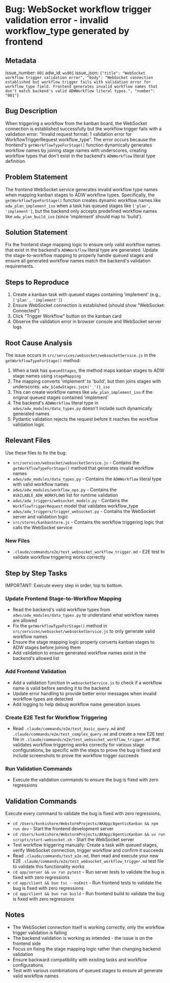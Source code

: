 # Bug: WebSocket workflow trigger validation error - invalid workflow_type generated by frontend

## Metadata
issue_number: `001`
adw_id: `ws001`
issue_json: `{"title": "WebSocket workflow trigger validation error", "body": "WebSocket connection established but workflow trigger fails with validation error for workflow_type field. Frontend generates invalid workflow names that don't match backend's valid ADWWorkflow literal types.", "number": "001"}`

## Bug Description
When triggering a workflow from the kanban board, the WebSocket connection is established successfully but the workflow trigger fails with a validation error: "Invalid request format: 1 validation error for WorkflowTriggerRequest workflow_type". The error occurs because the frontend's `getWorkflowTypeForStage()` function dynamically generates workflow names by joining stage names with underscores, creating workflow types that don't exist in the backend's `ADWWorkflow` literal type definition.

## Problem Statement
The frontend WebSocket service generates invalid workflow type names when mapping kanban stages to ADW workflow types. Specifically, the `getWorkflowTypeForStage()` function creates dynamic workflow names like `adw_plan_implement_iso` when a task has queued stages like `['plan', 'implement']`, but the backend only accepts predefined workflow names like `adw_plan_build_iso` (since 'implement' should map to 'build').

## Solution Statement
Fix the frontend stage mapping logic to ensure only valid workflow names that exist in the backend's `ADWWorkflow` literal type are generated. Update the stage-to-workflow mapping to properly handle queued stages and ensure all generated workflow names match the backend's validation requirements.

## Steps to Reproduce
1. Create a kanban task with queued stages containing 'implement' (e.g., `['plan', 'implement']`)
2. Ensure WebSocket connection is established (should show "WebSocket: Connected")
3. Click "Trigger Workflow" button on the kanban card
4. Observe the validation error in browser console and WebSocket server logs

## Root Cause Analysis
The issue occurs in `src/services/websocket/websocketService.js` in the `getWorkflowTypeForStage()` method:

1. When a task has `queuedStages`, the method maps kanban stages to ADW stage names using `stageMapping`
2. The mapping converts 'implement' to 'build', but then joins stages with underscores: `adw_${adwStages.join('_')}_iso`
3. This can create workflow names like `adw_plan_implement_iso` if the original queued stages contained 'implement'
4. The backend's `ADWWorkflow` literal type in `adws/adw_modules/data_types.py` doesn't include such dynamically generated names
5. Pydantic validation rejects the request before it reaches the workflow validation logic

## Relevant Files
Use these files to fix the bug:

- `src/services/websocket/websocketService.js` - Contains the `getWorkflowTypeForStage()` method that generates invalid workflow names
- `adws/adw_modules/data_types.py` - Contains the `ADWWorkflow` literal type with valid workflow names
- `adws/adw_modules/workflow_ops.py` - Contains the `AVAILABLE_ADW_WORKFLOWS` list for runtime validation
- `adws/adw_triggers/websocket_models.py` - Contains the `WorkflowTriggerRequest` model that validates workflow_type
- `adws/adw_triggers/trigger_websocket.py` - Contains the WebSocket server and validation logic
- `src/stores/kanbanStore.js` - Contains the workflow triggering logic that calls the WebSocket service

### New Files
- `.claude/commands/e2e/test_websocket_workflow_trigger.md` - E2E test to validate workflow triggering works correctly

## Step by Step Tasks
IMPORTANT: Execute every step in order, top to bottom.

### Update Frontend Stage-to-Workflow Mapping
- Read the backend's valid workflow types from `adws/adw_modules/data_types.py` to understand what workflow names are allowed
- Fix the `getWorkflowTypeForStage()` method in `src/services/websocket/websocketService.js` to only generate valid workflow names
- Ensure the stage mapping logic properly converts kanban stages to ADW stages before joining them
- Add validation to ensure generated workflow names exist in the backend's allowed list

### Add Frontend Validation
- Add a validation function in `websocketService.js` to check if a workflow name is valid before sending it to the backend
- Update error handling to provide better error messages when invalid workflow types are detected
- Add logging to help debug workflow name generation issues

### Create E2E Test for Workflow Triggering
- Read `.claude/commands/e2e/test_basic_query.md` and `.claude/commands/e2e/test_complex_query.md` and create a new E2E test file in `.claude/commands/e2e/test_websocket_workflow_trigger.md` that validates workflow triggering works correctly for various stage configurations, be specific with the steps to prove the bug is fixed and include screenshots to prove the workflow trigger succeeds

### Run Validation Commands
- Execute the validation commands to ensure the bug is fixed with zero regressions

## Validation Commands
Execute every command to validate the bug is fixed with zero regressions.

- `cd /Users/kvnkishore/WebstormProjects/AKApp/AgenticKanban && npm run dev` - Start the frontend development server
- `cd /Users/kvnkishore/WebstormProjects/AKApp/AgenticKanban && uv run scripts/start-websocket.sh` - Start the WebSocket server
- Test workflow triggering manually: Create a task with queued stages, verify WebSocket connection, trigger workflow and confirm it succeeds
- Read `.claude/commands/test_e2e.md`, then read and execute your new E2E `.claude/commands/e2e/test_websocket_workflow_trigger.md` test file to validate this functionality works
- `cd app/server && uv run pytest` - Run server tests to validate the bug is fixed with zero regressions
- `cd app/client && bun tsc --noEmit` - Run frontend tests to validate the bug is fixed with zero regressions
- `cd app/client && bun run build` - Run frontend build to validate the bug is fixed with zero regressions

## Notes
- The WebSocket connection itself is working correctly, only the workflow trigger validation is failing
- The backend validation is working as intended - the issue is on the frontend side
- Focus on fixing the stage mapping logic rather than changing backend validation
- Ensure backward compatibility with existing tasks and workflow configurations
- Test with various combinations of queued stages to ensure all generate valid workflow names